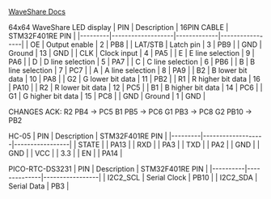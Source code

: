[WaveShare Docs](https://www.waveshare.com/wiki/RGB-Matrix-P2-64x64)

64x64 WaveShare LED display
| PIN     | Description       | 16PIN CABLE | STM32F401RE PIN |
|---------|-------------------|-------------|-----------------|
| OE      | Output enable     | 2           | PB8             |
| LAT/STB | Latch pin         | 3           | PB9             |
| GND     | Ground            | 13          | GND             |
| CLK     | Clock input       | 4           | PA5             |
| E       | E line selection  | 9           | PA6             |
| D       | D line selection  | 5           | PA7             |
| C       | C line selection  | 6           | PB6             |
| B       | B line selection  | 7           | PC7             |
| A       | A line selection  | 8           | PA9             |
| B2      | B lower bit data  | 10          | PA8             |
| G2      | G lower bit data  | 11          | PB2             |
| R1      | R higher bit data | 16          | PA10            |
| R2      | R lower bit data  | 12          | PC5             |
| B1      | B higher bit data | 14          | PC6             |
| G1      | G higher bit data | 15          | PC8             |
| GND     | Ground            | 1           | GND             |

CHANGES ACK:
R2 PB4  -> PC5
B1 PB5  -> PC6
G1 PB3  -> PC8
G2 PB10 -> PB2

HC-05
| PIN     | Description       | STM32F401RE PIN |
|---------|-------------------|-----------------|
| STATE   |                   | PA13            |
| RXD     |                   | PA3             |
| TXD     |                   | PA2             |
| GND     |                   | GND             |
| VCC     |                   | 3.3             |
| EN      |                   | PA14            |

PICO-RTC-DS3231
| PIN      | Description  | STM32F401RE PIN |
|----------|--------------|-----------------|
| I2C2_SCL | Serial Clock | PB10            |
| I2C2_SDA | Serial Data  | PB3             |
